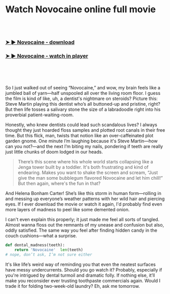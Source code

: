 <h1>Watch Novocaine online full movie</h1>


<br><br>

<h3><a href="https://Michaels-thedobeme1982.github.io/cfzrfsdcfm/">➤ ► Novocaine - download</a></h3> 
<h3><a href="https://Michaels-thedobeme1982.github.io/cfzrfsdcfm/">➤ ► Novocaine - watch in player</a></h3>


<br><br><br>


So I just walked out of seeing “Novocaine,” and wow, my brain feels like a jumbled ball of yarn—half unspooled all over the living room floor. I guess the film is kind of like, uh, a dentist's nightmare on steroids? Picture this: Steve Martin playing this dentist who’s all buttoned-up and pristine, right? But then life tosses a salivary stone the size of a labradoodle right into his proverbial patient-waiting-room.

Honestly, who knew dentists could lead such scandalous lives? I always thought they just hoarded floss samples and plotted root canals in their free time. But this flick, man, twists that notion like an over-caffeinated plot garden gnome. One minute I’m laughing because it's Steve Martin—how can you not?—and the next I’m biting my nails, pondering if teeth are really just little chunks of doom lodged in our heads.

> There’s this scene where his whole world starts collapsing like a Jenga tower built by a toddler. It's both frustrating and kind of endearing. Makes you want to shake the screen and scream, “Just give the man some bubblegum flavored Novocaine and let him chill!” But then again, where's the fun in that?

And Helena Bonham Carter! She’s like this storm in human form—rolling in and messing up everyone’s weather patterns with her wild hair and piercing eyes. If I ever download the movie or watch it again, I'd probably find even more layers of madness to peel like some demented onion. 

I can't even explain this properly; it just made me feel all sorts of tangled. Almost wanna floss out the remnants of my unease and confusion but also, oddly satisfied. The same way you feel after finding hidden candy in the couch cushions—what a surprise. 

```python
def dental_madness(teeth):
    return 'Novocaine'  len(teeth)
# nope, don’t ask, I’m not sure either
```

It's like life’s weird way of reminding you that even the neatest surfaces have messy undercurrents. Should you go watch it? Probably, especially if you're intrigued by dental turmoil and dramatic folly. If nothing else, it’ll make you reconsider ever trusting toothpaste commercials again. Would I trade it for folding two-week-old laundry? Eh, ask me tomorrow.

